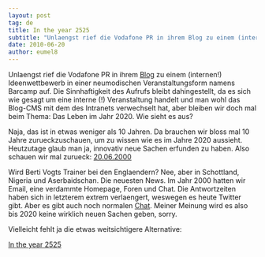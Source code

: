 ```yaml
---
layout: post
tag: de
title: In the year 2525
subtitle: "Unlaengst rief die Vodafone PR in ihrem Blog zu einem (internen!) Ideenwettbewerb in einer neumodischen Veranstaltungsform namens Barcamp auf. Die Sinnhaftigkeit des Aufrufs bleibt dahingestellt, da es sich wie gesagt um eine interne (!) Veranstaltung&hellip;"
date: 2010-06-20
author: eumel8
---
```


Unlaengst rief die Vodafone PR in ihrem <a href="http://blog.vodafone.de/2010/06/17/ideengenerierung-bei-vodafone-das-erste-interne-companycamp/">Blog</a> zu einem (internen!) Ideenwettbewerb in einer neumodischen Veranstaltungsform namens Barcamp auf. Die Sinnhaftigkeit des Aufrufs bleibt dahingestellt, da es sich wie gesagt um eine interne (!) Veranstaltung handelt und man wohl das Blog-CMS mit dem des Intranets verwechselt hat, aber bleiben wir doch mal beim Thema: Das Leben im Jahr 2020. Wie sieht es aus?

Naja, das ist in etwas weniger als 10 Jahren. Da brauchen wir bloss mal 10 Jahre zurueckzuschauen, um zu wissen wie es im Jahre 2020 aussieht. Heutzutage glaub man ja, innovativ neue Sachen erfunden zu haben. Also schauen wir mal zurueck: 
<a href="http://web.archive.org/web/20000816193257/www.germany.net/online/index.html">20.06.2000</a>

Wird Berti Vogts Trainer bei den Englaendern? Nee, aber in Schottland, Nigeria und Aserbaidschan. Die neuesten News.
Im Jahr 2000 hatten wir Email, eine verdammte Homepage, Foren und Chat. Die Antwortzeiten haben sich in letzterem extrem verlaengert, weswegen es heute Twitter gibt. Aber es gibt auch noch normalen <a href="http://www.dal.net">Chat</a>. Meiner Meinung wird es also bis 2020 keine wirklich neuen Sachen geben, sorry. 

Vielleicht fehlt ja die etwas weitsichtigere Alternative:

<a href="http://www.songtexte.com/uebersetzung/zager-and-evans/in-the-year-2525-deutsch-2bd6b04a.html">In the year 2525</a>
